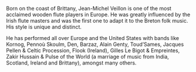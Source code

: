 Born on the coast of Brittany, Jean-Michel Veillon is one of the most acclaimed wooden flute players in Europe. He was greatly influenced by the Irish flute masters and was the first one to adapt it to the Breton folk music. His style is unique and distinct.

He has performed all over Europe and the United States with bands like Kornog, Pennoù Skoulm, Den, Barzaz, Alain Genty, Toud’Sames, Jacques Pellen & Celtic Procession, Flook (Ireland), Gilles Le Bigot & Empreintes, Zakir Hussain & Pulse of the World (a marriage of music from India, Scotland, Ireland and Brittany), amongst many others.
